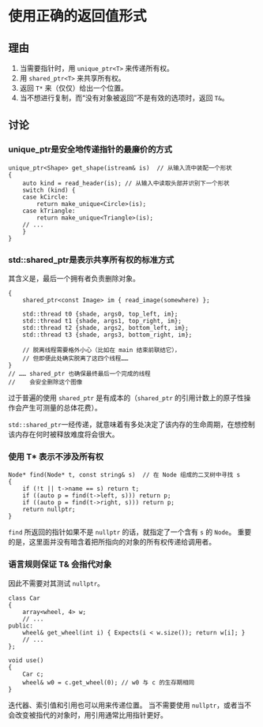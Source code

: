 <h1>使用正确的返回值形式</h1>

<h2>理由</h2>

1. 当需要指针时，用 `unique_ptr<T>` 来传递所有权。
2. 用 `shared_ptr<T>` 来共享所有权。
3. 返回 `T*` 来（仅仅）给出一个位置。
4. 当不想进行复制，而“没有对象被返回”不是有效的选项时，返回 `T&`。


<h2>讨论</h2>
<h3>unique_ptr是安全地传递指针的最廉价的方式</h3>


    unique_ptr<Shape> get_shape(istream& is)  // 从输入流中装配一个形状
    {
        auto kind = read_header(is); // 从输入中读取头部并识别下一个形状
        switch (kind) {
        case kCircle:
            return make_unique<Circle>(is);
        case kTriangle:
            return make_unique<Triangle>(is);
        // ...
        }
    }


<h3>std::shared_ptr是表示共享所有权的标准方式</h3>

其含义是，最后一个拥有者负责删除对象。

    {
        shared_ptr<const Image> im { read_image(somewhere) };

        std::thread t0 {shade, args0, top_left, im};
        std::thread t1 {shade, args1, top_right, im};
        std::thread t2 {shade, args2, bottom_left, im};
        std::thread t3 {shade, args3, bottom_right, im};

        // 脱离线程需要格外小心（比如在 main 结束前联结它），
        // 但即便此处确实脱离了这四个线程……
    }
    // …… shared_ptr 也确保最终最后一个完成的线程
    //    会安全删除这个图像

过于普遍的使用 `shared_ptr` 是有成本的（`shared_ptr` 的引用计数上的原子性操作会产生可测量的总体花费）。

`std::shared_ptr`一经传递，就意味着有多处决定了该内存的生命周期，在想控制该内存在何时被释放难度将会很大。


<h3>使用 T* 表示不涉及所有权</h3>

    Node* find(Node* t, const string& s)  // 在 Node 组成的二叉树中寻找 s
    {
        if (!t || t->name == s) return t;
        if ((auto p = find(t->left, s))) return p;
        if ((auto p = find(t->right, s))) return p;
        return nullptr;
    }

`find` 所返回的指针如果不是 `nullptr` 的话，就指定了一个含有 `s` 的 `Node`。 重要的是，这里面并没有暗含着把所指向的对象的所有权传递给调用者。

<h3>语言规则保证 T& 会指代对象</h3>

因此不需要对其测试 `nullptr`。

    class Car
    {
        array<wheel, 4> w;
        // ...
    public:
        wheel& get_wheel(int i) { Expects(i < w.size()); return w[i]; }
        // ...
    };

    void use()
    {
        Car c;
        wheel& w0 = c.get_wheel(0); // w0 与 c 的生存期相同
    }

迭代器、索引值和引用也可以用来传递位置。 当不需要使用 `nullptr`，或者当不会改变被指代的对象时，用引用通常比用指针更好。